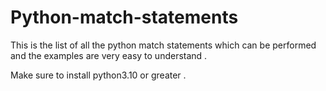 # Python-match-statements

This is the list of all  the python match  statements which can be performed  and the examples are very easy to understand .

Make sure to install  python3.10  or greater . 
